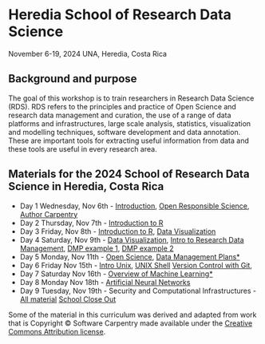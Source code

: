 
# Heredia School of Research Data Science 
November 6-19, 2024
UNA, Heredia, Costa Rica

## Background and purpose 
The goal of this workshop is to train researchers in Research Data Science (RDS). RDS refers to the principles and practice of Open Science and research data management and curation, the use of a range of data platforms and infrastructures, large scale analysis, statistics, visualization and modelling techniques, software development and data annotation. These are important tools for extracting useful information from data and these tools are useful in every research area. 

## Materials for the 2024 School of Research Data Science in Heredia, Costa Rica

   * Day 1 Wednesday, Nov 6th - [Introduction]( ), [Open Responsible Science](OpenResponsibleScience), [Author Carpentry](Author_carpentry)
   * Day 2 Thursday, Nov 7th - [Introduction to R](R) 
   * Day 3 Friday, Nov 8th - [Introduction to R](R), [Data Visualization](DataVisualization)
   * Day 4 Saturday, Nov 9th - [Data Visualization](DataVisualization), [Intro to Research Data Management]( ), [DMP example 1]( ), [DMP example 2]( )
   * Day 5 Monday, Nov 11th - [Open Science]( ), [Data Management Plans*]( )
   * Day 6 Friday Nov 15th - [Intro Unix]( ), [UNIX Shell]( ) [Version Control with Git]( ), 
   * Day 7 Saturday Nov 16th - [Overview of Machine Learning*]( )
   * Day 8 Monday Nov 18th - [Artificial Neural Networks]( )
   * Day 9 Tuesday, Nov 19th - Security and Computational Infrastructures - [All material]( ) [School Close Out]()

Some of the material in this curriculum was derived and adapted from work that is Copyright © Software Carpentry made available under the [Creative Commons Attribution license](https://creativecommons.org/licenses/by/4.0/). 
